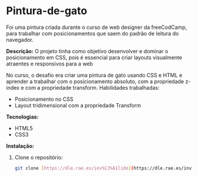# Pintura-de-gato
 Foi uma pintura criada durante o curso de  web designer da freeCodCamp, para trabalhar com posicionamentos que saem do padrão de leitura do navegador.

**Descrição:**
O projeto tinha como objetivo desenvolver e dominar o posicionamento em CSS, pois é essencial para criar layouts visualmente atraentes e responsivos para a web

No curso, o desafio era criar uma pintura de gato usando CSS e HTML e aprender a trabalhar com o posicionamento absoluto, com a propriedade z-index e com a propriedade transform.
Habilidades trabalhadas:

* Posicionamento no CSS
* Layout tridimensional com a propriedade Transform

**Tecnologias:**
* HTML5
* CSS3

**Instalação:**
1. Clone o repositório:
   ```bash
   git clone [https://dle.rae.es/inv%C3%A1lido](https://dle.rae.es/inv%C3%A1lido)
